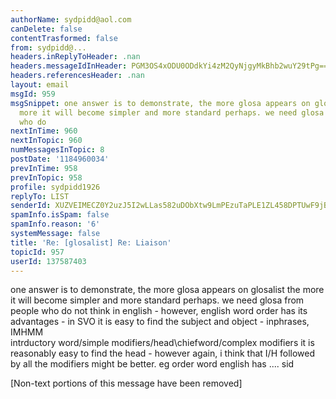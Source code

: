 ```yaml
---
authorName: sydpidd@aol.com
canDelete: false
contentTrasformed: false
from: sydpidd@...
headers.inReplyToHeader: .nan
headers.messageIdInHeader: PGM3OS4xODU0ODdkYi4zM2QyNjgyMkBhb2wuY29tPg==
headers.referencesHeader: .nan
layout: email
msgId: 959
msgSnippet: one answer is to demonstrate, the more glosa appears on glosalist the
  more it will become simpler and more standard perhaps. we need glosa from people
  who do
nextInTime: 960
nextInTopic: 960
numMessagesInTopic: 8
postDate: '1184960034'
prevInTime: 958
prevInTopic: 958
profile: sydpidd1926
replyTo: LIST
senderId: XUZVEIMECZ0Y2uzJ5I2wLLas582uDObXtw9LmPEzuTaPLE1ZL458DPTUwF9jBADIHBbMku11
spamInfo.isSpam: false
spamInfo.reason: '6'
systemMessage: false
title: 'Re: [glosalist] Re: Liaison'
topicId: 957
userId: 137587403
---
```


one answer is to demonstrate, the more glosa appears on glosalist the more  
it will become simpler and more standard perhaps. we need glosa from people who 
 do not think in english - however, english word order has its advantages - 
in  SVO it is easy to find the subject and object - inphrases,  IMHMM  
intrductory  word/simple modifiers/head\chiefword/complex modifiers it is  reasonably 
easy to find the head - however again, i think that I/H followed by  all the 
modifiers might be better.
eg        order word english has  ....
sid



   


[Non-text portions of this message have been removed]



